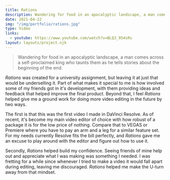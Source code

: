 ```yaml
---
title: Rations
description: Wandering for food in an apocalyptic landscape, a man comes across a self-proclaimed king who taunts them as he tells stories about the beginning of the end.
date: 2021-04-22
img: "/img/portfolio/rations.jpg"
type: Video
links:
  - youtube: https://www.youtube.com/watch?v=BLQ3_954sRs
layout: layouts/project.njk
---
```


> Wandering for food in an apocalyptic landscape, a man comes across a self-proclaimed king who taunts them as he tells stories about the beginning of the end.

_Rations_ was created for a university assignment, but leaving it at just that would be underselling it. Part of what makes it special to me is how involved some of my friends got in it's development, with them providing ideas and feedback that helped improve the final product. Beyond that, I feel _Rations_ helped give me a ground work for doing more video editing in the future by two ways.

The first is that this was the first video I made in DaVinci Resolve. As of recent, it's become my main video editor of choice with how robust of a package it is for the low price of nothing. Compare that to VEGAS or Premiere where you have to pay an arm and a leg for a similar feature set. For my needs currently Resolve fits the bill perfectly, and _Rations_ gave me an excuse to play around with the editor and figure out how to use it.

Secondly, _Rations_ helped build my confidence. Seeing friends of mine help out and appreciate what I was making was something I needed. I was fretting for a while since whenever I tried to make a video it would fall apart during editing, leaving me discouraged. _Rations_ helped me make the U-turn away from that mindset.
